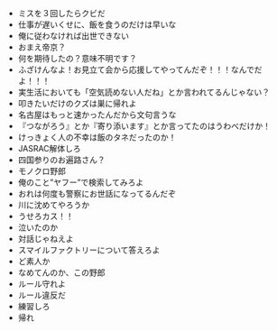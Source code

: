 * ミスを３回したらクビだ
* 仕事が遅いくせに、飯を食うのだけは早いな
* 俺に従わなければ出世できない
* おまえ帝京？
* 何を期待したの？意味不明です？
* ふざけんなよ！お見立て会から応援してやってんだぞ！！！なんでだよ！！！
* 実生活においても「空気読めない人だね」とか言われてるんじゃない？
* 叩きたいだけのクズは巣に帰れよ
* 名古屋はもっと速かったんだから文句言うな
* 『つながろう』とか『寄り添います』とか言ってたのはうわべだけか！
* けっきょく人の不幸は飯のタネだったのか！
* JASRAC解体しろ
* 四国参りのお遍路さん？
* モノクロ野郎
* 俺のこと”ヤフー”で検索してみろよ
* おれは何度も警察にお世話になってるんだぞ
* 川に沈めてやろうか
* うせろカス！！
* 泣いたのか
* 対話じゃねえよ
* スマイルファクトリーについて答えろよ
* ど素人か
* なめてんのか、この野郎
* ルール守れよ
* ルール違反だ
* 練習しろ
* 帰れ


